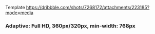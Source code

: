 Template https://dribbble.com/shots/7268172/attachments/223185?mode=media
### Adaptive: Full HD, 360px/320px, min-width: 768px 
